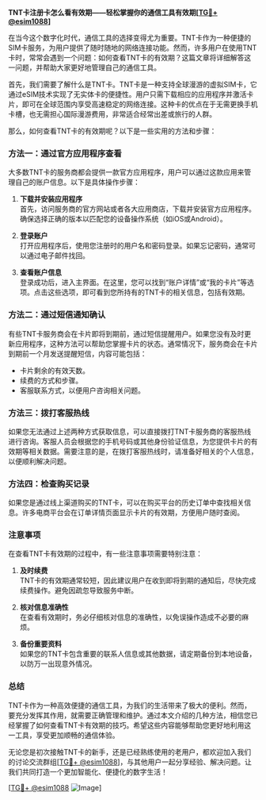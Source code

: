 **TNT卡注册卡怎么看有效期——轻松掌握你的通信工具有效期[[TG💪+ @esim1088](https://t.me/s/esim1088)]**

在当今这个数字化时代，通信工具的选择变得尤为重要。TNT卡作为一种便捷的SIM卡服务，为用户提供了随时随地的网络连接功能。然而，许多用户在使用TNT卡时，常常会遇到一个问题：如何查看TNT卡的有效期？这篇文章将详细解答这一问题，并帮助大家更好地管理自己的通信工具。

首先，我们需要了解什么是TNT卡。TNT卡是一种支持全球漫游的虚拟SIM卡，它通过eSIM技术实现了无实体卡的便捷性。用户只需下载相应的应用程序并激活卡片，即可在全球范围内享受高速稳定的网络连接。这种卡的优点在于无需更换手机卡槽，也无需担心国际漫游费用，非常适合经常出差或旅行的人群。

那么，如何查看TNT卡的有效期呢？以下是一些实用的方法和步骤：

### 方法一：通过官方应用程序查看

大多数TNT卡的服务商都会提供一款官方应用程序，用户可以通过这款应用来管理自己的账户信息。以下是具体操作步骤：

1. **下载并安装应用程序**  
   首先，访问服务商的官方网站或者各大应用商店，下载并安装官方应用程序。确保选择正确的版本以匹配您的设备操作系统（如iOS或Android）。

2. **登录账户**  
   打开应用程序后，使用您注册时的用户名和密码登录。如果忘记密码，通常可以通过电子邮件找回。

3. **查看账户信息**  
   登录成功后，进入主界面。在这里，您可以找到“账户详情”或“我的卡片”等选项。点击这些选项，即可看到您所持有的TNT卡的相关信息，包括有效期。

### 方法二：通过短信通知确认

有些TNT卡服务商会在卡片即将到期前，通过短信提醒用户。如果您没有及时更新应用程序，这种方法可以帮助您掌握卡片的状态。通常情况下，服务商会在卡片到期前一个月发送提醒短信，内容可能包括：

- 卡片剩余的有效天数。
- 续费的方式和步骤。
- 客服联系方式，以便用户咨询相关问题。

### 方法三：拨打客服热线

如果您无法通过上述两种方式获取信息，可以直接拨打TNT卡服务商的客服热线进行咨询。客服人员会根据您的手机号码或其他身份验证信息，为您提供卡片的有效期等相关数据。需要注意的是，在拨打客服热线时，请准备好相关的个人信息，以便顺利解决问题。

### 方法四：检查购买记录

如果您是通过线上渠道购买的TNT卡，可以在购买平台的历史订单中查找相关信息。许多电商平台会在订单详情页面显示卡片的有效期，方便用户随时查阅。

### 注意事项

在查看TNT卡有效期的过程中，有一些注意事项需要特别注意：

1. **及时续费**  
   TNT卡的有效期通常较短，因此建议用户在收到即将到期的通知后，尽快完成续费操作。避免因疏忽导致服务中断。

2. **核对信息准确性**  
   在查看有效期时，务必仔细核对信息的准确性，以免误操作造成不必要的麻烦。

3. **备份重要资料**  
   如果您的TNT卡包含重要的联系人信息或其他数据，请定期备份到本地设备，以防万一出现意外情况。

### 总结

TNT卡作为一种高效便捷的通信工具，为我们的生活带来了极大的便利。然而，要充分发挥其作用，就需要正确管理和维护。通过本文介绍的几种方法，相信您已经掌握了如何查看TNT卡有效期的技巧。希望这些内容能够帮助您更好地利用这一工具，享受更加顺畅的通信体验。

无论您是初次接触TNT卡的新手，还是已经熟练使用的老用户，都欢迎加入我们的讨论交流群组[[TG💪+ @esim1088](https://t.me/s/esim1088)]，与其他用户一起分享经验、解决问题。让我们共同打造一个更加智能化、便捷化的数字生活！

[[TG💪+ @esim1088](https://t.me/s/esim1088) ![Image](https://i.postimg.cc/4NQfJmqS/Snipaste-2025-05-13-00-14-12.png)]